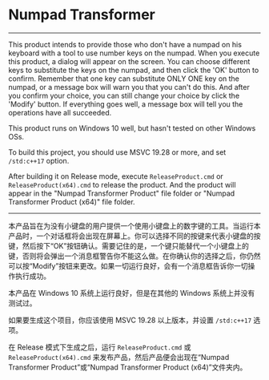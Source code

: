 # Numpad Transformer

---

This product intends to provide those who don't have a numpad on his keyboard with a tool to use number keys on the numpad. When you execute this product, a dialog will appear on the screen. You can choose different keys to substitute the keys on the numpad, and then click the 'OK' button to confirm. Remember that one key can substitute ONLY ONE key on the numpad, or a message box will warn you that you can't do this. And after you confirm your choice, you can still change your choice by click the 'Modify' button. If everything goes well, a message box will tell you the operations have all succeeded. 

This product runs on Windows 10 well, but hasn't tested on other Windows OSs.

To build this project, you should use MSVC 19.28 or more, and set `/std:c++17` option. 

After building it on Release mode, execute `ReleaseProduct.cmd` or `ReleaseProduct(x64).cmd` to release the product. And the product will appear in the "Numpad Transformer Product" file folder or "Numpad Transformer Product (x64)" file folder.



---



本产品旨在为没有小键盘的用户提供一个使用小键盘上的数字键的工具。当运行本产品时，一个对话框将会出现在屏幕上。你可以选择不同的按键来代表小键盘的按键，然后按下“OK”按钮确认。需要记住的是，一个键只能替代一个小键盘上的键，否则将会弹出一个消息框警告你不能这么做。在你确认你的选择之后，你仍然可以按“Modify”按钮来更改。如果一切运行良好，会有一个消息框告诉你一切操作执行成功。

本产品在 Windows 10 系统上运行良好，但是在其他的 Windows 系统上并没有测试过。

如果要生成这个项目，你应该使用 MSVC 19.28 以上版本，并设置 `/std:c++17` 选项。

在 Release 模式下生成之后，运行 `ReleaseProduct.cmd` 或 `ReleaseProduct(x64).cmd` 来发布产品，然后产品便会出现在“Numpad Transformer Product”或“Numpad Transformer Product (x64)”文件夹内。